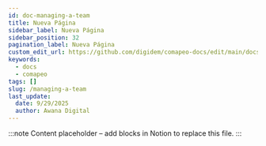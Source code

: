 ```yaml
---
id: doc-managing-a-team
title: Nueva Página
sidebar_label: Nueva Página
sidebar_position: 32
pagination_label: Nueva Página
custom_edit_url: https://github.com/digidem/comapeo-docs/edit/main/docs/managing-projects/managing-a-team.md
keywords:
  - docs
  - comapeo
tags: []
slug: /managing-a-team
last_update:
  date: 9/29/2025
  author: Awana Digital
---
```


<!-- Placeholder content generated automatically because the Notion page is missing a Website Block. -->

:::note
Content placeholder – add blocks in Notion to replace this file.
:::
